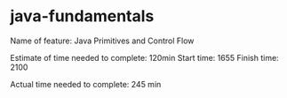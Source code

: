 # java-fundamentals

Name of feature: Java Primitives and Control Flow

Estimate of time needed to complete: 120min
Start time: 1655
Finish time: 2100

Actual time needed to complete: 245 min
